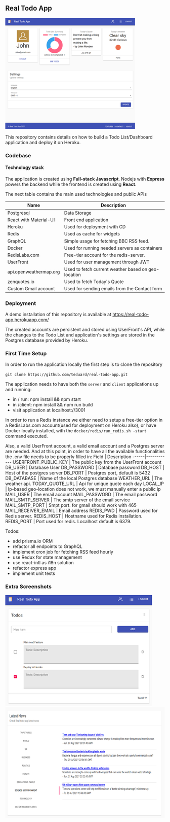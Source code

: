 ## Real Todo App

<img src="https://github.com/teduard/real-todo-app/blob/main/deployed_app.png" height="350px"/>

This repository contains details on how to build a Todo List/Dashboard application and deploy it on Heroku.

### Codebase

#### Technology stack
The application is created using **Full-stack Javascript**. Nodejs with **Express** powers the backend while the frontend is created using **React**.

The next table contains the main used technologies and public APIs

Name | Description
-----|------------
Postgresql | Data Storage
React with Material-UI| Front end application
Heroku | Used for deployment with CD
Redis | Used as cache for widgets
GraphQL | Simple usage for fetching BBC RSS feed.
Docker | Used for running needed servers as containers
RedisLabs.com | Free-tier account for the redis-server.
UserFront | Used for user management through JWT
api.openweathermap.org | Used to fetch current weather based on geo-location
zenquotes.io | Used to fetch Today's Quote
Custom Gmail account | Used for sending emails from the Contact form

### Deployment
A demo installation of this repository is available at https://real-todo-app.herokuapp.com/

The created accounts are persistent and stored using UserFront's API, while the changes to the Todo List and application's settings are stored in the Postgres database provided by Heroku.


### First Time Setup
In order to run the application locally the first step is to clone the repository

`git clone https://github.com/teduard/real-todo-app.git`

The application needs to have both the `server` and `client` applications up and running:
- in / run: npm install && npm start
- in /client: npm install && npm run build
- visit application at localhost://3001

In order to run a Redis instance we either need to setup a free-tier option in a RedisLabs.com account(used for deployment on Heroku also), or have Docker locally installed, with the `docker/redis/run_redis.sh -start` command executed.

Also, a valid UserFront account, a valid email account and a Postgres server are needed. And at this point, in order to have all the available functionalities the .env file needs to be properly filled in:
Field | Description
------|------------
USERFRONT_PUBLIC_KEY | The public key from the UserFront account
DB_USER | Database User
DB_PASSWORD | Database password
DB_HOST | Host of the postgres server
DB_PORT | Postgres port, default is 5432
DB_DATABASE | Name of the local Postgres database
WEATHER_URL | The weather api.
TODAY_QUOTE_URL | Api for unique quote each day
LOCAL_IP | Ip-based geo-location does not work, we must manually enter a public ip
MAIL_USER | The email account
MAIL_PASSWORD | The email password
MAIL_SMTP_SERVER | The smtp server of the email service
MAIL_SMTP_PORT | Smpt port. for gmail should work with 465
MAIL_RECEIVER_EMAIL | Email address
REDIS_PWD | Password used for Redis server.
REDIS_HOST | Hostname used for Redis installation.
REDIS_PORT | Port used for redis. Localhost default is 6379.

Todos:
- add prisma.io ORM
- refactor all endpoints to GraphQL
- implement cron job for fetching RSS feed hourly
- use Redux for state management
- use react-intl as i18n solution
- refactor express app
- implement unit tests

### Extra Screenshots
<img src="https://github.com/teduard/real-todo-app/blob/main/client/src/assets/homepage.png" height="350px"/>
<img src="https://github.com/teduard/real-todo-app/blob/main/bbc_rss.png" height="350px"/>


